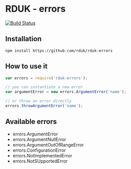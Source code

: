 # RDUK - errors

[![Build Status](https://travis-ci.org/rd-uk/rduk-errors.svg?branch=master)](https://travis-ci.org/rd-uk/rduk-errors)

## Installation

```
npm install https://github.com/rduk/rduk-errors
```

## How to use it

```js
var errors = require('rduk-errors');

// you can instantiate a new error
var argumentError = new errors.ArgumentError('name');

// or throw an error directly
errors.throwArgumentError('name');

```

## Available errors
* errors.ArgumentError
* errors.ArgumentNullError
* errors.ArgumentOutOfRangeError
* errors.ConfigurationError
* errors.NotImplementedError
* errors.NotSUpportedError